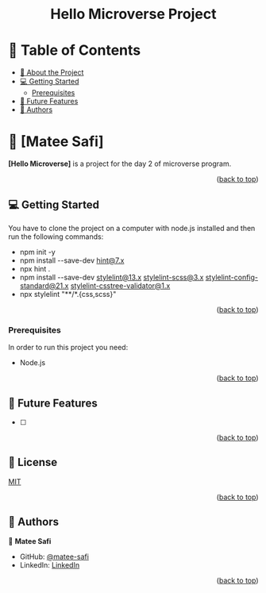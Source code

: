 <a name="readme-top"></a>

<!--
HOW TO USE:
This is an example of how you may give instructions on setting up your project locally.

Modify this file to match your project and remove sections that don't apply.

REQUIRED SECTIONS:
- Table of Contents
- About the Project
  - Built With
  - Live Demo
- Getting Started
- Authors
- Future Features
- Contributing
- Show your support
- Acknowledgements
- License

OPTIONAL SECTIONS:
- FAQ

After you're finished please remove all the comments and instructions!
-->

<div align="center">
  <!-- You are encouraged to replace this logo with your own! Otherwise you can also remove it. -->
  <br/>

  <h1><b>Hello Microverse Project</b></h1>

</div>

<!-- TABLE OF CONTENTS -->

# 📗 Table of Contents

- [📖 About the Project](#about-project)
- [💻 Getting Started](#getting-started)
  - [Prerequisites](#prerequisites)
- [🔭 Future Features](#future-features)
- [👥 Authors](#authors)

<!-- PROJECT DESCRIPTION -->

# 📖 [Matee Safi] <a name="about-project"></a>


**[Hello Microverse]** is a project for the day 2 of microverse program.

<p align="right">(<a href="#readme-top">back to top</a>)</p>

<!-- LIVE DEMO -->


## 💻 Getting Started <a name="getting-started"></a>

You have to clone the project on a computer with node.js installed and then run the following commands:
- npm init -y
- npm install --save-dev hint@7.x
- npx hint .
- npm install --save-dev stylelint@13.x stylelint-scss@3.x stylelint-config-standard@21.x stylelint-csstree-validator@1.x
- npx stylelint "**/*.{css,scss}"

<p align="right">(<a href="#readme-top">back to top</a>)</p>

### Prerequisites

In order to run this project you need:
- Node.js

<p align="right">(<a href="#readme-top">back to top</a>)</p>

## 🔭 Future Features <a name="future-features"></a>

- [ ] 

<p align="right">(<a href="#readme-top">back to top</a>)</p>

## 📜 License <a name="license"></a>

[MIT](/LICENSE.md)

<p align="right">(<a href="#readme-top">back to top</a>)</p>

<!-- AUTHORS -->

## 👥 Authors <a name="authors"></a>

👤 **Matee Safi**

- GitHub: [@matee-safi](https://github.com/matee-safi)
- LinkedIn: [LinkedIn]((https://www.linkedin.com/in/matee-safi-755421243/))

<p align="right">(<a href="#readme-top">back to top</a>)</p>
